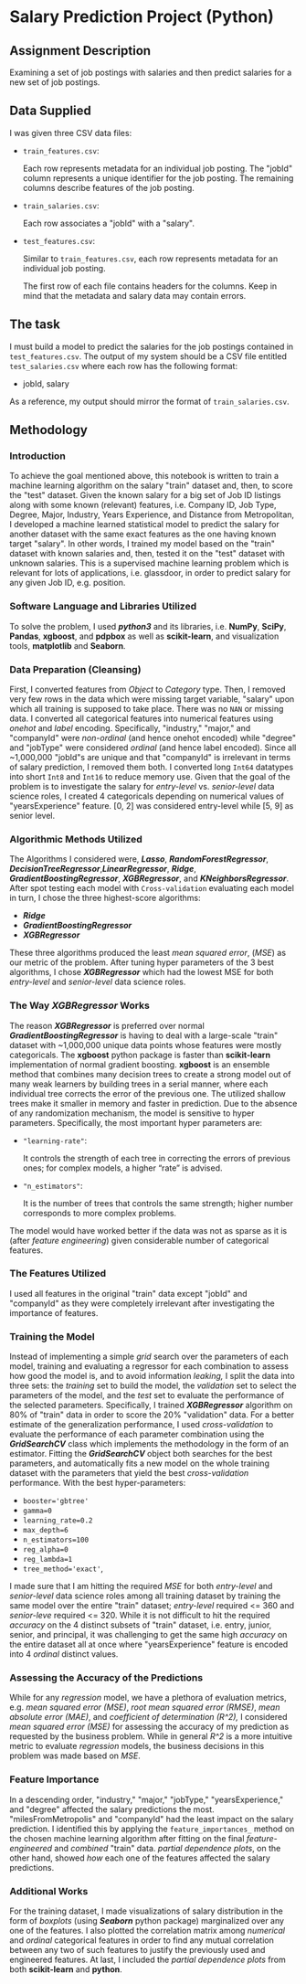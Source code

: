 
# Salary Prediction Project (Python)

## Assignment Description

Examining a set of job postings with salaries and then predict salaries for a new set of job postings.

## Data Supplied

I was given three CSV data files:

* ```train_features.csv```:

    Each row represents metadata for an individual job posting. The "jobId" column represents a unique identifier for the job posting. The remaining columns describe features of the job posting.
* ```train_salaries.csv```:

    Each row associates a "jobId" with a "salary".
* ```test_features.csv```:

    Similar to ```train_features.csv```, each row represents metadata for an individual job posting.

    The first row of each file contains headers for the columns. Keep in mind that the metadata and salary data may contain errors.

## The task

I must build a model to predict the salaries for the job postings contained in ```test_features.csv```. The output of my system should be a CSV file entitled ```test_salaries.csv``` where each row has the following format:

* jobId, salary

As a reference, my output should mirror the format of ```train_salaries.csv```.

## Methodology

### Introduction

To achieve the goal mentioned above, this notebook is written to train a machine learning algorithm on the salary "train" dataset and, then, to score the "test" dataset. Given the known salary for a big set of Job ID listings along with some known (relevant) features, i.e. Company ID, Job Type, Degree, Major, Industry, Years Experience, and Distance from Metropolitan, I developed a machine learned statistical model to predict the salary for another dataset with the same exact features as the one having known target "salary". In other words, I trained my model based on the "train" dataset with known salaries and, then, tested it on the "test" dataset with unknown salaries. This is a supervised machine learning problem which is relevant for lots of applications, i.e. glassdoor, in order to predict salary for any given Job ID, e.g. position.

### Software Language and Libraries Utilized

To solve the problem, I used **_python3_** and its libraries, i.e. **NumPy**, **SciPy**, **Pandas**, **xgboost**, and **pdpbox** as well as **scikit-learn**, and visualization tools, **matplotlib** and **Seaborn**.

### Data Preparation (Cleansing)

First, I converted features from *Object* to *Category* type. Then, I removed very few rows in the data which were missing target variable, "salary" upon which all training is supposed to take place. There was no ```NAN``` or missing data. I converted all categorical features into numerical features using *_onehot_* and *_label_* encoding. Specifically, "industry," "major," and "companyId" were *non-ordinal* (and hence onehot encoded) while "degree" and "jobType" were considered *_ordinal_* (and hence label encoded).  Since all \~1,000,000 "jobId"s are unique and that "companyId" is irrelevant in terms of salary prediction, I removed them both. I converted long ```Int64``` datatypes into short ```Int8``` and ```Int16``` to reduce memory use. Given that the goal of the problem is to investigate the salary for *entry-level* vs. *senior-level* data science roles, I created 4 categoricals depending on numerical values of "yearsExperience" feature. [0, 2] was considered entry-level while [5, 9] as senior level.

### Algorithmic Methods Utilized

The Algorithms I considered were, **_Lasso_**, **_RandomForestRegressor_**, **_DecisionTreeRegressor_**,**_LinearRegressor_**, **_Ridge_**, **_GradientBoostingRegressor_**, **_XGBRegressor_**, and **_KNeighborsRegressor_**. After spot testing each model with ```Cross-validation``` evaluating each model in turn, I chose the three highest-score algorithms:

* **_Ridge_**
* **_GradientBoostingRegressor_**
* **_XGBRegressor_**

These three algorithms produced the least *mean squared error*, (*MSE*) as our metric of the problem. After tuning hyper parameters of the 3 best algorithms, I chose **_XGBRegressor_** which had the lowest MSE for both *entry-level* and *senior-level* data science roles.

### The Way **_XGBRegressor_** Works

The reason **_XGBRegressor_** is preferred over normal **_GradientBoostingRegressor_** is having to deal with a large-scale "train" dataset with \~1,000,000 unique data points whose features were mostly categoricals. The **xgboost** python package is faster than **scikit-learn** implementation of normal gradient boosting. **xgboost** is an ensemble method that combines many decision trees to create a strong model out of many weak learners by building trees in a serial manner, where each individual tree corrects the error of the previous one. The utilized shallow trees make it smaller in memory and faster in prediction. Due to the absence of any randomization mechanism, the model is sensitive to hyper parameters. Specifically, the most important hyper parameters are:

* ```"learning-rate"```:

    It controls the strength of each tree in correcting the errors of previous ones; for complex models, a higher “rate” is advised.
* ```"n_estimators"```:

    It is the number of trees that controls the same strength; higher number corresponds to more complex problems.

The model would have worked better if the data was not as sparse as it is (after _feature engineering_) given considerable number of categorical features.

### The Features Utilized

I used all features in the original "train" data except "jobId" and "companyId" as they were completely irrelevant after investigating the importance of features.

### Training the Model

Instead of implementing a simple _grid_ search over the parameters of each model, training and evaluating a regressor for each combination to assess how good the model is, and to avoid information _leaking,_ I split the data into three sets: the _training_ set to build the model, the _validation_ set to select the parameters of the model, and the _test_ set to evaluate the performance of the selected parameters. Specifically, I trained **_XGBRegressor_** algorithm on 80% of "train" data in order to score the 20% "validation" data. For a better estimate of the generalization performance, I used _cross-validation_ to evaluate the performance of each parameter combination using the **_GridSearchCV_** class which implements the methodology in the form of an estimator. Fitting the **_GridSearchCV_** object both searches for the best parameters, and automatically fits a new model on the whole training dataset with the parameters that yield the best _cross-validation_ performance. With the best hyper-parameters:

* ```booster='gbtree'```
* ```gamma=0```  
* ```learning_rate=0.2```
* ```max_depth=6```
* ```n_estimators=100```
* ```reg_alpha=0```
* ```reg_lambda=1```
* ```tree_method='exact'```,

I made sure that I am hitting the required _MSE_ for both _entry-level_ and _senior-level_ data science roles among all training dataset by training the same model over the entire "train" dataset; _entry-level_ required \<= 360 and _senior-leve_ required \<= 320. While it is not difficult to hit the required _accuracy_ on the 4 distinct subsets of "train" dataset, i.e. entry, junior, senior, and principal, it was challenging to get the same high _accuracy_ on the entire dataset all at once where "yearsExperience" feature is encoded into 4 _ordinal_ distinct values.

### Assessing the Accuracy of the Predictions

While for any _regression_ model, we have a plethora of evaluation metrics, e.g. _mean squared error (MSE)_, _root mean squared error (RMSE)_, _mean absolute error (MAE)_, and _coefficient of determination (R^2),_ I considered _mean squared error (MSE)_ for assessing the accuracy of my prediction as requested by the business problem. While in general *_R^2_* is a more intuitive metric to evaluate _regression_ models, the business decisions in this problem was made based on _MSE_.

### Feature Importance

In a descending order, "industry," "major," "jobType," "yearsExperience," and "degree" affected the salary predictions the most. "milesFromMetropolis" and "companyId" had the least impact on the salary prediction. I identified this by applying the ```feature_importances_``` method on the chosen machine learning algorithm after fitting on the final _feature-engineered_ and _combined_ "train" data. _partial dependence plots_, on the other hand, showed *_how_* each one of the features affected the salary predictions.

### Additional Works

For the training dataset, I made visualizations of salary distribution in the form of _boxplots_ (using **_Seaborn_** python package) marginalized over any one of the features. I also plotted the correlation matrix among _numerical_ and _ordinal_ categorical features in order to find any mutual correlation between any two of such features to justify the previously used and engineered features. At last, I included the _partial dependence plots_ from both **scikit-learn** and **python**.
